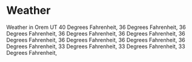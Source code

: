 # Weather
Weather in Orem UT
40 Degrees Fahrenheit,
36 Degrees Fahrenheit,
36 Degrees Fahrenheit,
36 Degrees Fahrenheit,
36 Degrees Fahrenheit,
36 Degrees Fahrenheit,
36 Degrees Fahrenheit,
36 Degrees Fahrenheit,
36 Degrees Fahrenheit,
33 Degrees Fahrenheit,
33 Degrees Fahrenheit,
33 Degrees Fahrenheit,
